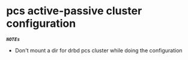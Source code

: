 # pcs active-passive cluster configuration

_**`NOTEs`**_

* Don't mount a dir for drbd pcs cluster while doing the configuration  
